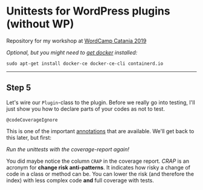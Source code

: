 # Unittests for WordPress plugins (without WP)

Repository for my workshop at [WordCamp Catania 2019](https://2019.catania.wordcamp.org/)

_Optional, but you might need to [get docker](https://docs.docker.com/install/) installed:_
                       
    sudo apt-get install docker-ce docker-ce-cli containerd.io

---

## Step 5

Let's wire our `Plugin`-class to the plugin. Before we really go into testing, I'll just show you how to declare parts of your codes as not to test.

    @codeCoverageIgnore

This is one of the important [annotations](https://phpunit.readthedocs.io/en/8.3/annotations.html) that are available. We'll get back to this later, but first:

_Run the unittests with the coverage-report again!_

You did maybe notice the column `CRAP` in the coverage report. _CRAP_ is an acronym for **change risk anti-patterns**. It indicates how risky a change of code in a class or method can be. You can lower the risk (and therefore the index) with less complex code **and** full coverage with tests.
